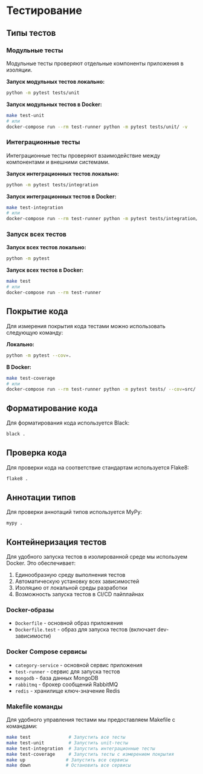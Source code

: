 # Тестирование

## Типы тестов

### Модульные тесты

Модульные тесты проверяют отдельные компоненты приложения в изоляции.

**Запуск модульных тестов локально:**
```bash
python -m pytest tests/unit
```

**Запуск модульных тестов в Docker:**
```bash
make test-unit
# или
docker-compose run --rm test-runner python -m pytest tests/unit/ -v
```

### Интеграционные тесты

Интеграционные тесты проверяют взаимодействие между компонентами и внешними системами.

**Запуск интеграционных тестов локально:**
```bash
python -m pytest tests/integration
```

**Запуск интеграционных тестов в Docker:**
```bash
make test-integration
# или
docker-compose run --rm test-runner python -m pytest tests/integration/ -v
```

### Запуск всех тестов

**Запуск всех тестов локально:**
```bash
python -m pytest
```

**Запуск всех тестов в Docker:**
```bash
make test
# или
docker-compose run --rm test-runner
```

## Покрытие кода

Для измерения покрытия кода тестами можно использовать следующую команду:

**Локально:**
```bash
python -m pytest --cov=.
```

**В Docker:**
```bash
make test-coverage
# или
docker-compose run --rm test-runner python -m pytest tests/ --cov=src/ --cov-report=html --cov-report=term
```

## Форматирование кода

Для форматирования кода используется Black:

```bash
black .
```

## Проверка кода

Для проверки кода на соответствие стандартам используется Flake8:

```bash
flake8 .
```

## Аннотации типов

Для проверки аннотаций типов используется MyPy:

```bash
mypy .
```

## Контейнеризация тестов

Для удобного запуска тестов в изолированной среде мы используем Docker. Это обеспечивает:

1. Единообразную среду выполнения тестов
2. Автоматическую установку всех зависимостей
3. Изоляцию от локальной среды разработки
4. Возможность запуска тестов в CI/CD пайплайнах

### Docker-образы

- `Dockerfile` - основной образ приложения
- `Dockerfile.test` - образ для запуска тестов (включает dev-зависимости)

### Docker Compose сервисы

- `category-service` - основной сервис приложения
- `test-runner` - сервис для запуска тестов
- `mongodb` - база данных MongoDB
- `rabbitmq` - брокер сообщений RabbitMQ
- `redis` - хранилище ключ-значение Redis

### Makefile команды

Для удобного управления тестами мы предоставляем Makefile с командами:

```bash
make test              # Запустить все тесты
make test-unit         # Запустить unit-тесты
make test-integration  # Запустить интеграционные тесты
make test-coverage     # Запустить тесты с измерением покрытия
make up               # Запустить все сервисы
make down             # Остановить все сервисы
```